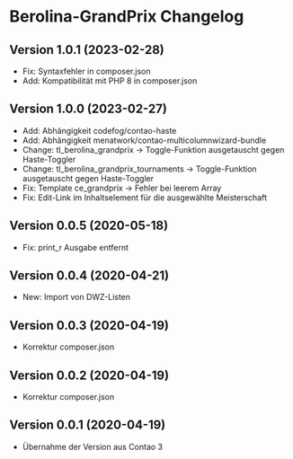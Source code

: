 # Berolina-GrandPrix Changelog

## Version 1.0.1 (2023-02-28)

* Fix: Syntaxfehler in composer.json
* Add: Kompatibilität mit PHP 8 in composer.json

## Version 1.0.0 (2023-02-27)

* Add: Abhängigkeit codefog/contao-haste
* Add: Abhängigkeit menatwork/contao-multicolumnwizard-bundle
* Change: tl_berolina_grandprix -> Toggle-Funktion ausgetauscht gegen Haste-Toggler
* Change: tl_berolina_grandprix_tournaments -> Toggle-Funktion ausgetauscht gegen Haste-Toggler
* Fix: Template ce_grandprix -> Fehler bei leerem Array
* Fix: Edit-Link im Inhaltselement für die ausgewählte Meisterschaft

## Version 0.0.5 (2020-05-18)

* Fix: print_r Ausgabe entfernt

## Version 0.0.4 (2020-04-21)

* New: Import von DWZ-Listen

## Version 0.0.3 (2020-04-19)

* Korrektur composer.json

## Version 0.0.2 (2020-04-19)

* Korrektur composer.json

## Version 0.0.1 (2020-04-19)

* Übernahme der Version aus Contao 3
